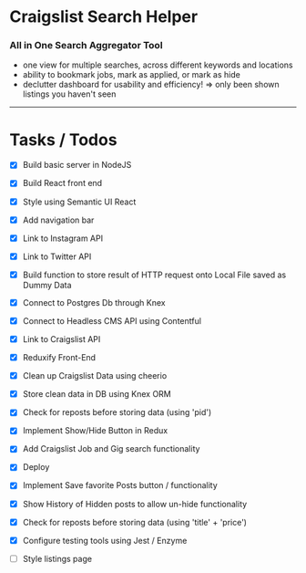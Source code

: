 # Craigslist Search Helper
### All in One Search Aggregator Tool
- one view for multiple searches, across different keywords and locations
- ability to bookmark jobs, mark as applied, or mark as hide
- declutter dashboard for usability and efficiency! => only been shown listings you haven't seen

---

# Tasks / Todos 
 - [x] Build basic server in NodeJS
 - [x] Build React front end
 - [x] Style using Semantic UI React
 - [x] Add navigation bar
 - [x] Link to Instagram API
 - [x] Link to Twitter API
 - [x] Build function to store result of HTTP request onto Local File saved as Dummy Data
 - [x] Connect to Postgres Db through Knex
 - [x] Connect to Headless CMS API using Contentful
 - [x] Link to Craigslist API
 - [x] Reduxify Front-End
 - [x] Clean up Craigslist Data using cheerio
 - [x] Store clean data in DB using Knex ORM
 - [x] Check for reposts before storing data (using 'pid')
 - [x] Implement Show/Hide Button in Redux

 - [x] Add Craigslist Job and Gig search functionality
 - [x] Deploy
 - [x] Implement Save favorite Posts button / functionality
 - [x] Show History of Hidden posts to allow un-hide functionality
 - [x] Check for reposts before storing data (using 'title' + 'price')
 - [x] Configure testing tools using Jest / Enzyme
 - [ ] Style listings page
